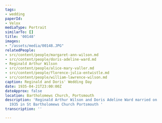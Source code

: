 ```yaml
---
tags:
- wedding
paperId:
- Velox
mediaType: Portrait
similarTo: []
title: '00148'
images:
- "/assets/media/00148.JPG"
relatedPeople:
- src/content/people/margaret-ann-wilson.md
- src/content/people/doris-adeline-ward.md
- Reginald Arthur Wilson
- src/content/people/alice-mary-valler.md
- src/content/people/florence-julia-entwistle.md
- src/content/people/william-lawrence-wilson.md
caption: Reginald and Doris' Wedding Day
date: 1935-04-21T23:00:00Z
dateApprox: false
location: Bartholomews Church, Portsmouth
description: 'Reginald Arthur Wilson and Doris Adeline Ward married on the 22 April
  1935 in St Bartholomews Church Portsmouth '
transcription: ''

---
```

